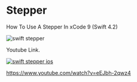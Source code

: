 # Stepper
How To Use A Stepper In xCode 9 (Swift 4.2)

![swift stepper](https://i.ibb.co/r7b3Z7L/Screen-Shot-2018-12-09-at-00-06-27.png)

Youtube Link.

[![swift stepper ios ](https://img.youtube.com/vi/eEJbh-2qwz4/0.jpg)](https://www.youtube.com/watch?v=eEJbh-2qwz4)

https://www.youtube.com/watch?v=eEJbh-2qwz4
